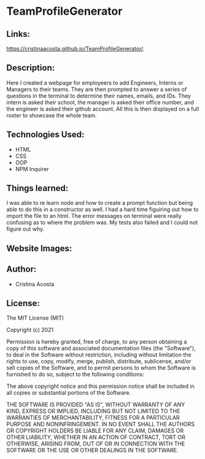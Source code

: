 # TeamProfileGenerator


## Links: 
https://cristinaacosta.github.io/TeamProfileGenerator/.

## Description:
Here I created a webpage for employeers to add Engineers, Interns or Managers to their teams. They are then prompted to answer a series of questions in the terminal to determine their names, emails, and IDs. They intern is asked their school, the manager is asked their office number, and the engineer is asked their github account. All this is then displayed on a full roster to showcase the whole team. 

## Technologies Used:
- HTML
- CSS
- OOP
- NPM Inquirer 

## Things learned:
I was able to re learn node and how to create a prompt function but being able to do this in a constructor as well. I had a hard time figuiring out how to import the file to an html. The error messages on terminal were really confusing as to where the problem was. My tests also failed and I could not figure out why. 

    
## Website Images:

## Author:
- Cristina Acosta 


## License:
The MIT License (MIT)

Copyright (c) 2021 

Permission is hereby granted, free of charge, to any person obtaining a copy of this software and associated documentation files (the "Software"), to deal in the Software without restriction, including without limitation the rights to use, copy, modify, merge, publish, distribute, sublicense, and/or sell copies of the Software, and to permit persons to whom the Software is furnished to do so, subject to the following conditions:

The above copyright notice and this permission notice shall be included in all copies or substantial portions of the Software.

THE SOFTWARE IS PROVIDED "AS IS", WITHOUT WARRANTY OF ANY KIND, EXPRESS OR IMPLIED, INCLUDING BUT NOT LIMITED TO THE WARRANTIES OF MERCHANTABILITY, FITNESS FOR A PARTICULAR PURPOSE AND NONINFRINGEMENT. IN NO EVENT SHALL THE AUTHORS OR COPYRIGHT HOLDERS BE LIABLE FOR ANY CLAIM, DAMAGES OR OTHER LIABILITY, WHETHER IN AN ACTION OF CONTRACT, TORT OR OTHERWISE, ARISING FROM, OUT OF OR IN CONNECTION WITH THE SOFTWARE OR THE USE OR OTHER DEALINGS IN THE SOFTWARE.

    
